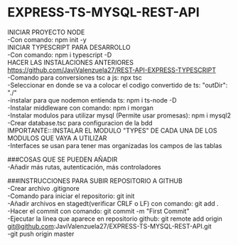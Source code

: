 # EXPRESS-TS-MYSQL-REST-API  
INICIAR PROYECTO NODE  
-Con comando: npm init -y  
INICIAR TYPESCRIPT PARA DESARROLLO  
-Con comando: npm i typescript -D  
HACER LAS INSTALACIONES ANTERIORES https://github.com/JaviValenzuela27/REST-API-EXPRESS-TYPESCRIPT  
-Comando para conversiones tsc a js: npx tsc  
-Seleccionar en donde se va a colocar el codigo convertido de ts: "outDir": "./"  
-instalar para que nodemon entienda ts: npm i ts-node -D  
-Instalar middleware con comando: npm i morgan  
-Instalar modulos para utilizar mysql (Permite usar promesas): npm i mysql2  
-Crear database.tsc para configuracion de la bdd  
IMPORTANTE:::INSTALAR EL MODULO "TYPES" DE CADA UNA DE LOS MODULOS QUE VAYA A UTILIZAR  
-Interfaces se usan para tener mas organizadas los campos de las tablas  

###COSAS QUE SE PUEDEN AÑADIR  
-Añadir más rutas, autenticación, más controladores  


###INSTRUCCIONES PARA SUBIR REPOSITORIO A GITHUB  
-Crear archivo .gitignore  
-Comando para iniciar el repositorio: git init  
-Añadir archivos en stagedt(verificar CRLF o LF) con comando: git add .  
-Hacer el commit con comando: git commit -m "First Commit"  
-Ejecutar la linea que aparece en repositorio github: git remote add origin git@github.com:JaviValenzuela27/EXPRESS-TS-MYSQL-REST-API.git  
-git push origin master  

